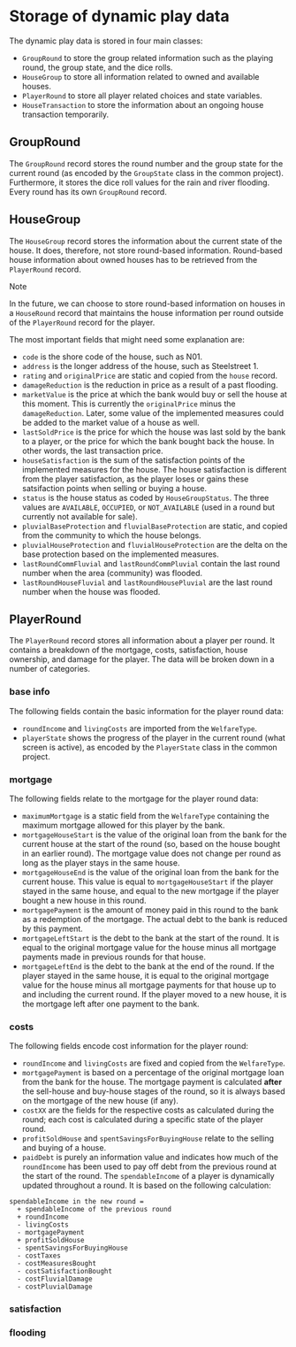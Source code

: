 # Storage of dynamic play data

The dynamic play data is stored in four main classes:
- `GroupRound` to store the group related information such as the playing round, the group state, and the dice rolls.
- `HouseGroup` to store all information related to owned and available houses.
- `PlayerRound` to store all player related choices and state variables.
- `HouseTransaction` to store the information about an ongoing house transaction temporarily.


## GroupRound
The `GroupRound` record stores the round number and the group state for the current round (as encoded by the `GroupState` class in the common project). Furthermore, it stores the dice roll values for the rain and river flooding. Every round has its own `GroupRound` record.


## HouseGroup
The `HouseGroup` record stores the information about the current state of the house. It does, therefore, not store round-based information. Round-based house information about owned houses has to be retrieved from the `PlayerRound` record.

> [!NOTE]
> In the future, we can choose to store round-based information on houses in a `HouseRound` record that maintains the house information per round outside of the `PlayerRound` record for the player.

The most important fields that might need some explanation are:
- `code` is the shore code of the house, such as N01.
- `address` is the longer address of the house, such as Steelstreet 1.
- `rating` and `originalPrice` are static and copied from the `house` record.
- `damageReduction` is the reduction in price as a result of a past flooding. 
- `marketValue` is the price at which the bank would buy or sell the house at this moment. This is currently the `originalPrice` minus the `damageReduction`. Later, some value of the implemented measures could be added to the market value of a house as well.
- `lastSoldPrice` is the price for which the house was last sold by the bank to a player, or the price for which the bank bought back the house. In other words, the last transaction price.
- `houseSatisfaction` is the sum of the satisfaction points of the implemented measures for the house. The house satisfaction is different from the player satisfaction, as the player loses or gains these satsifaction points when selling or buying a house.
- `status` is the house status as coded by `HouseGroupStatus`. The three values are `AVAILABLE`, `OCCUPIED`, or `NOT_AVAILABLE` (used in a round but currently not available for sale).
- `pluvialBaseProtection` and `fluvialBaseProtection` are static, and copied from the community to which the house belongs.
- `pluvialHouseProtection` and `fluvialHouseProtection` are the delta on the base protection based on the implemented measures.
- `lastRoundCommFluvial` and `lastRoundCommPluvial` contain the last round number when the area (community) was flooded.
- `lastRoundHouseFluvial` and `lastRoundHousePluvial` are the last round number when the house was flooded.


## PlayerRound
The `PlayerRound` record stores all information about a player per round. It contains a breakdown of the mortgage, costs, satisfaction, house ownership, and damage for the player. The data will be broken down in a number of categories.

### base info
The following fields contain the basic information for the player round data:
- `roundIncome` and `livingCosts` are imported from the `WelfareType`.
- `playerState` shows the progress of the player in the current round (what screen is active), as encoded by the `PlayerState` class in the common project.

### mortgage
The following fields relate to the mortgage for the player round data:
- `maximumMortgage` is a static field from the `WelfareType` containing the maximum mortgage allowed for this player by the bank.
- `mortgageHouseStart` is the value of the original loan from the bank for the current house at the start of the round (so, based on the house bought in an earlier round). The mortgage value does not change per round as long as the player stays in the same house.
- `mortgageHouseEnd` is the value of the original loan from the bank for the current house. This value is equal to `mortgageHouseStart` if the player stayed in the same house, and equal to the new mortgage if the player bought a new house in this round.
- `mortgagePayment` is the amount of money paid in this round to the bank as a redemption of the mortgage. The actual debt to the bank is reduced by this payment.
- `mortgageLeftStart` is the debt to the bank at the start of the round. It is equal to the original mortgage value for the house minus all mortgage payments made in previous rounds for that house.
- `mortgageLeftEnd` is the debt to the bank at the end of the round. If the player stayed in the same house, it is equal to the original mortgage value for the house minus all mortgage payments for that house up to and including the current round. If the player moved to a new house, it is the mortgage left after one payment to the bank.

### costs
The following fields encode cost information for the player round:
- `roundIncome` and `livingCosts` are fixed and copied from the `WelfareType`.
- `mortgagePayment` is based on a percentage of the original mortgage loan from the bank for the house. The mortgage payment is calculated **after** the sell-house and buy-house stages of the round, so it is always based on the mortgage of the new house (if any).
- `costXX` are the fields for the respective costs as calculated during the round; each cost is calculated during a specific state of the player round.
- `profitSoldHouse` and `spentSavingsForBuyingHouse` relate to the selling and buying of a house.
- `paidDebt` is purely an information value and indicates how much of the `roundIncome` has been used to pay off debt from the previous round at the start of the round.
The `spendableIncome` of a player is dynamically updated throughout a round. It is based on the following calculation:

```
spendableIncome in the new round =
  + spendableIncome of the previous round 
  + roundIncome
  - livingCosts
  - mortgagePayment
  + profitSoldHouse
  - spentSavingsForBuyingHouse
  - costTaxes
  - costMeasuresBought
  - costSatisfactionBought
  - costFluvialDamage
  - costPluvialDamage
```

### satisfaction


### flooding


